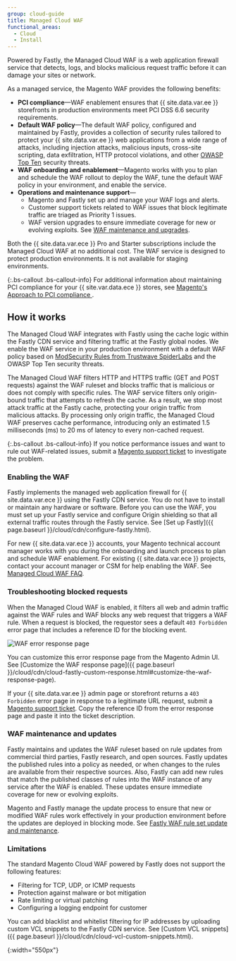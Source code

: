 ```yaml
---
group: cloud-guide
title: Managed Cloud WAF
functional_areas:
  - Cloud
  - Install
---
```


Powered by Fastly, the Managed Cloud WAF is a web application firewall service that detects, logs, and blocks malicious request traffic before it can damage your sites or network.

As a managed service, the Magento WAF provides the following benefits: 
- **PCI compliance**—WAF enablement ensures that {{ site.data.var.ee }} storefronts in production environments meet PCI DSS 6.6 security requirements.
- **Default WAF policy**—The default WAF policy, configured and maintained by Fastly, provides a collection of security rules tailored to protect your {{ site.data.var.ee }} web applications from a wide range of attacks, including injection attacks, malicious inputs, cross-site scripting, data exfiltration, HTTP protocol violations, and other [OWASP Top Ten](https://www.owasp.org/index.php/Top_Ten) security threats.
- **WAF onboarding and enablement**—Magento works with you to plan and schedule the WAF rollout to deploy the WAF, tune the default WAF policy in your environment, and enable the service.
- **Operations and maintenance support**—
  - Magento and Fastly set up and manage your WAF logs and alerts.
  - Customer support tickets related to WAF issues that block legitimate traffic are triaged as Priority 1 issues. 
  - WAF version upgrades to ensure immediate coverage for new or evolving exploits. See [WAF maintenance and upgrades](#waf-maintenance-and-updates).
  
Both the {{ site.data.var.ece }} Pro and Starter subscriptions include the Managed Cloud WAF at no additional cost. The WAF service is designed to protect production environments. It is not available for staging environments.

{:.bs-callout .bs-callout-info}
For additional information about maintaining PCI compliance for your {{ site.var.data.ece }} stores, see [Magento's Approach to PCI compliance ](https://magento.com/pci-compliance?_ga=2.43680032.406717297.1541547390-1020097258.1507670992).

## How it works

The Managed Cloud WAF integrates with Fastly using the cache logic within the Fastly CDN 
service and filtering traffic at the Fastly global nodes. We enable the WAF service in your production environment with a default WAF policy based on [ModSecurity Rules from Trustwave SpiderLabs](https://www.trustwave.com/Products/Application-Security/ModSecurity-Rules-and-Support/) and the OWASP Top Ten security threats.

The Managed Cloud WAF filters HTTP and HTTPS traffic (GET and POST requests) against the WAF ruleset and blocks traffic that is malicious or does not comply with specific rules. The WAF service filters only origin-bound traffic that attempts to refresh the cache. As a result, we stop most attack traffic at the Fastly cache, protecting your origin traffic from malicious attacks. By processing only origin traffic, the Managed Cloud WAF preserves cache performance, introducing only an estimated 1.5 milliseconds (ms) to 20 ms of latency to every non-cached request.

{:.bs-callout .bs-callout-info}
If you notice performance issues and want to rule out WAF-related issues, submit a [Magento support ticket](https://support.magento.com/hc/en-us/articles/360000913794#submit-ticket) to investigate the problem.

### Enabling the WAF

Fastly implements the managed web application firewall for {{ site.data.var.ece }} using the Fastly CDN service. You do not have to install or maintain any hardware or software. Before you can use the WAF, you must set up your Fastly service and configure Origin shielding so that all external traffic routes through the Fastly service. See [Set up Fastly]({{ page.baseurl }}/cloud/cdn/configure-fastly.html).

For new {{ site.data.var.ece }} accounts, your Magento technical account manager works with you during the onboarding and launch process to plan and schedule WAF enablement. For existing {{ site.data.var.ece }} projects, contact your account manager or CSM for help enabling the WAF. See [Managed Cloud WAF FAQ](https://support.magento.com/hc/en-us/articles/360016353452--Web-Application-Firewall-WAF-powered-by-Fastly-the-FAQ).

### Troubleshooting blocked requests

When the Managed Cloud WAF is enabled, it filters all web and admin traffic against the WAF rules and WAF blocks any web request that triggers a WAF rule. When a request is blocked, the requestor sees a default `403 Forbidden` error page that includes a reference ID for the blocking event.

![WAF error response page]

You can customize this error response page from the Magento Admin UI. See [Customize the WAF response page]({{ page.baseurl }}/cloud/cdn/cloud-fastly-custom-response.html#customize-the-waf-response-page). 

If your {{ site.data.var.ee }} admin page or storefront returns a `403 Forbidden` error page in response to a legitimate URL request, submit a [Magento support ticket](https://support.magento.com/hc/en-us/articles/360000913794#submit-ticket). Copy the reference ID from the error response page and paste it into the ticket description.

### WAF maintenance and updates

Fastly maintains and updates the WAF ruleset based on rule updates from commercial third parties, Fastly research, and open sources. Fastly updates the published rules into a policy as needed, or when changes to the rules are available from their respective sources. Also, Fastly can add new rules that match the published classes of rules into the WAF instance of any service after the WAF is enabled. These updates ensure immediate coverage for new or evolving exploits.

Magento and Fastly manage the update process to ensure that new or modified WAF rules work effectively in your production environment before the updates are deployed in blocking mode. See [Fastly WAF rule set update and maintenance](https://docs.fastly.com/guides/web-application-firewall/fastly-waf-rule-set-updates-maintenance).

### Limitations

The standard Magento Cloud WAF powered by Fastly does not support the following features:

- Filtering for TCP, UDP, or ICMP requests
- Protection against malware or bot mitigation
- Rate limiting or virtual patching
- Configuring a logging endpoint for customer

You can add blacklist and whitelist filtering for IP addresses by uploading custom VCL snippets to the Fastly CDN service. See [Custom VCL snippets]({{ page.baseurl }}/cloud/cdn/cloud-vcl-custom-snippets.html).


[WAF error response page]: {{site.baseurl}}/common/images/cloud/cloud-fastly-waf-403-error.png
{:width="550px"}


